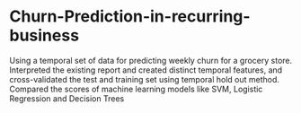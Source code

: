 # Churn-Prediction-in-recurring-business
Using a temporal set of data for predicting weekly churn for a grocery store. Interpreted the existing report and created distinct temporal features, and cross-validated the test and training set using temporal hold out method. Compared the scores of machine learning models like SVM, Logistic Regression and Decision Trees
